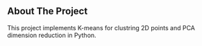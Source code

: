 ## About The Project

This project implements K-means for clustring 2D points and PCA dimension reduction in Python. <br>

